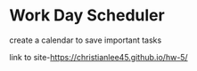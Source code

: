 # Work Day Scheduler
  create a calendar to save important tasks
  
  
  
 link to site-https://christianlee45.github.io/hw-5/

